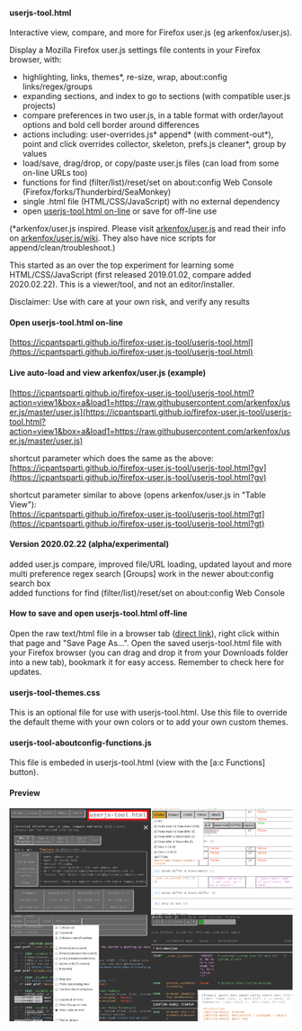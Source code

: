 #### userjs-tool.html

Interactive view, compare, and more for Firefox user.js (eg arkenfox/user.js).

Display a Mozilla Firefox user.js settings file contents in your Firefox browser, with:
* highlighting, links, themes*, re-size, wrap, about:config links/regex/groups
* expanding sections, and index to go to sections (with compatible user.js projects)
* compare preferences in two user.js, in a table format with order/layout options and bold cell border around differences
* actions including: user-overrides.js* append* (with comment-out*), point and click overrides collector, skeleton, prefs.js cleaner*, group by values
* load/save, drag/drop, or copy/paste user.js files (can load from some on-line URLs too)
* functions for find (filter/list)/reset/set on about:config Web Console (Firefox/forks/Thunderbird/SeaMonkey)
* single .html file (HTML/CSS/JavaScript) with no external dependency
* open [userjs-tool.html on-line](https://icpantsparti.github.io/firefox-user.js-tool/userjs-tool.html) or save for off-line use

(*arkenfox/user.js inspired.  Please visit [arkenfox/user.js](https://github.com/arkenfox/user.js) and read their info on [arkenfox/user.js/wiki](https://github.com/arkenfox/user.js/wiki). They also have nice scripts for append/clean/troubleshoot.)

This started as an over the top experiment for learning some HTML/CSS/JavaScript (first released 2019.01.02, compare added 2020.02.22).  This is a viewer/tool, and not an editor/installer.

Disclaimer: Use with care at your own risk, and verify any results

#### Open userjs-tool.html on-line
[https://icpantsparti.github.io/firefox-user.js-tool/userjs-tool.html](https://icpantsparti.github.io/firefox-user.js-tool/userjs-tool.html)

#### Live auto-load and view arkenfox/user.js (example)
[https://icpantsparti.github.io/firefox-user.js-tool/userjs-tool.html?action=view1&box=a&load1=https://raw.githubusercontent.com/arkenfox/user.js/master/user.js](https://icpantsparti.github.io/firefox-user.js-tool/userjs-tool.html?action=view1&box=a&load1=https://raw.githubusercontent.com/arkenfox/user.js/master/user.js)

shortcut parameter which does the same as the above:<br>[https://icpantsparti.github.io/firefox-user.js-tool/userjs-tool.html?gv](https://icpantsparti.github.io/firefox-user.js-tool/userjs-tool.html?gv)

shortcut parameter similar to above (opens arkenfox/user.js in "Table View"):<br>[https://icpantsparti.github.io/firefox-user.js-tool/userjs-tool.html?gt](https://icpantsparti.github.io/firefox-user.js-tool/userjs-tool.html?gt)

#### Version 2020.02.22 (alpha/experimental)
added user.js compare, improved file/URL loading, updated layout and more<br>
multi preference regex search [Groups] work in the newer about:config search box<br>
added functions for find (filter/list)/reset/set on about:config Web Console

#### How to save and open userjs-tool.html off-line
Open the raw text/html file in a browser tab ([direct link](https://raw.githubusercontent.com/icpantsparti/firefox-user.js-tool/master/userjs-tool.html)), right click within that page and "Save Page As...".  Open the saved userjs-tool.html file with your Firefox browser (you can drag and drop it from your Downloads folder into a new tab), bookmark it for easy access.  Remember to check here for updates.

#### userjs-tool-themes.css
This is an optional file for use with userjs-tool.html.  Use this file to override the default theme with your own colors or to add your own custom themes.

#### userjs-tool-aboutconfig-functions.js
This file is embeded in userjs-tool.html (view with the [a:c Functions] button).

#### Preview
![](/images/userjs-tool.png)
